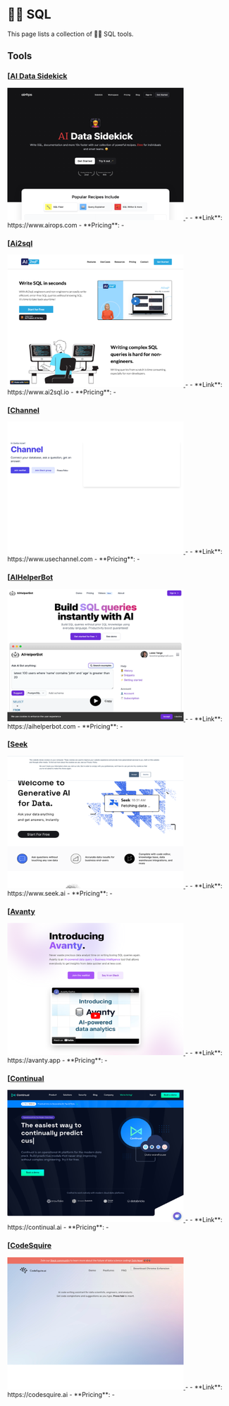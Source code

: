 # 🤵‍♀️ SQL

This page lists a collection of 🤵‍♀️ SQL tools.

## Tools

### [[AI Data Sidekick](https://www.airops.com)
<a href="https://www.airops.com">
   <img src="media/AI Data Sidekick.png" width="400" height="300">
</a>
-
- **Link**: https://www.airops.com
- **Pricing**: -

### [[Ai2sql](https://www.ai2sql.io)
<a href="https://www.ai2sql.io">
   <img src="media/Ai2sql.png" width="400" height="300">
</a>
-
- **Link**: https://www.ai2sql.io
- **Pricing**: -

### [[Channel](https://www.usechannel.com)
<a href="https://www.usechannel.com">
   <img src="media/Channel.png" width="400" height="300">
</a>
-
- **Link**: https://www.usechannel.com
- **Pricing**: -

### [[AIHelperBot](https://aihelperbot.com)
<a href="https://aihelperbot.com">
   <img src="media/AIHelperBot.png" width="400" height="300">
</a>
-
- **Link**: https://aihelperbot.com
- **Pricing**: -

### [[Seek](https://www.seek.ai)
<a href="https://www.seek.ai">
   <img src="media/Seek.png" width="400" height="300">
</a>
-
- **Link**: https://www.seek.ai
- **Pricing**: -

### [[Avanty](https://avanty.app)
<a href="https://avanty.app">
   <img src="media/Avanty.png" width="400" height="300">
</a>
-
- **Link**: https://avanty.app
- **Pricing**: -

### [[Continual](https://continual.ai)
<a href="https://continual.ai">
   <img src="media/Continual.png" width="400" height="300">
</a>
-
- **Link**: https://continual.ai
- **Pricing**: -

### [[CodeSquire](https://codesquire.ai)
<a href="https://codesquire.ai">
   <img src="media/CodeSquire.png" width="400" height="300">
</a>
-
- **Link**: https://codesquire.ai
- **Pricing**: -


